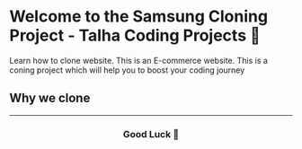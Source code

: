 <h1>Welcome to the Samsung Cloning Project - Talha Coding Projects 🚀 </h1>
<p>Learn how to clone website. This is an E-commerce website. This is a coning project which will help you to boost your coding journey</p>
<h2>Why we clone </h2>
<hr>
<center><h3>Good Luck 🤗</h3></center>